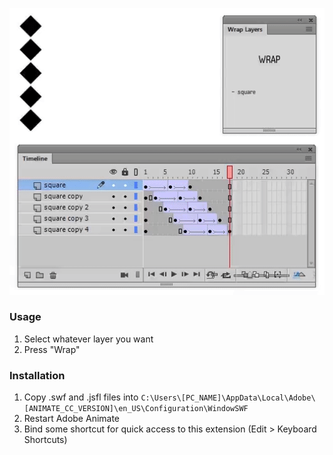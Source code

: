 ![preview](https://github.com/tpkn/wrap-layers/blob/master/preview.gif)

### Usage
1. Select whatever layer you want
2. Press "Wrap"


### Installation
1. Copy .swf and .jsfl files into `C:\Users\[PC_NAME]\AppData\Local\Adobe\[ANIMATE_CC_VERSION]\en_US\Configuration\WindowSWF`
2. Restart Adobe Animate
3. Bind some shortcut for quick access to this extension (Edit > Keyboard Shortcuts)
